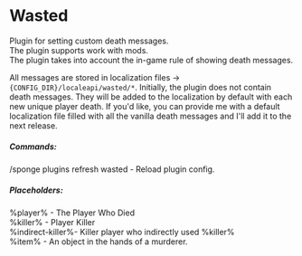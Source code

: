 # Wasted

Plugin for setting custom death messages. \
The plugin supports work with mods. \
The plugin takes into account the in-game rule of showing death messages.

All messages are stored in localization files -> `{CONFIG_DIR}/localeapi/wasted/*`.
Initially, the plugin does not contain death messages. They will be added to the localization by default with each new unique player death.
If you'd like, you can provide me with a default localization file filled with all the vanilla death messages and I'll add it to the next release.



##### Commands: 
/sponge plugins refresh wasted - Reload plugin config.

##### Placeholders: 
%player% - The Player Who Died \
%killer% - Player Killer \
%indirect-killer%- Killer player who indirectly used %killer% \
%item% - An object in the hands of a murderer.
